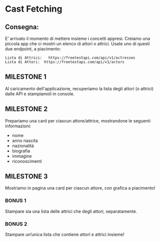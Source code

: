 # Cast Fetching

## Consegna:

E’ arrivato il momento di mettere insieme i concetti appresi. Creiamo una piccola app che ci mostri un elenco di attori o attrici.
Usate uno di questi due endpoint, a piacimento:
```
Lista di Attrici:   https://freetestapi.com/api/v1/actresses
Lista di Attori:  https://freetestapi.com/api/v1/actors
```

## MILESTONE 1
Al caricamento dell'applicazione, recuperiamo la lista degli attori (o attrici) dalle API e stampiamoli in console.

## MILESTONE 2
Prepariamo una card per ciascun attore/attrice, mostrandone le seguenti informazioni:
- nome
- anno nascita
- nazionalità
- biografia
- immagine
- riconoscimenti

## MILESTONE 3
Mostriamo in pagina una card per ciascun attore, con grafica a piacimento!
### BONUS 1
Stampare sia una lista delle attrici che degli attori, separatamente.
### BONUS 2
Stampare un’unica lista che contiene attori e attrici insieme!